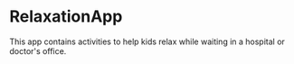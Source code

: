 # RelaxationApp
This app contains activities to help kids relax while waiting in a hospital or doctor's office.
